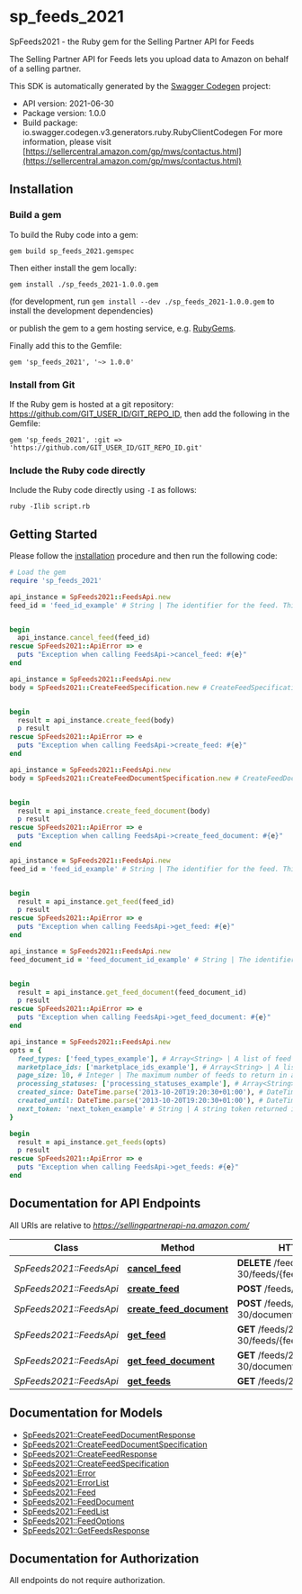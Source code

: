 # sp_feeds_2021

SpFeeds2021 - the Ruby gem for the Selling Partner API for Feeds

The Selling Partner API for Feeds lets you upload data to Amazon on behalf of a selling partner.

This SDK is automatically generated by the [Swagger Codegen](https://github.com/swagger-api/swagger-codegen) project:

- API version: 2021-06-30
- Package version: 1.0.0
- Build package: io.swagger.codegen.v3.generators.ruby.RubyClientCodegen
For more information, please visit [https://sellercentral.amazon.com/gp/mws/contactus.html](https://sellercentral.amazon.com/gp/mws/contactus.html)

## Installation

### Build a gem

To build the Ruby code into a gem:

```shell
gem build sp_feeds_2021.gemspec
```

Then either install the gem locally:

```shell
gem install ./sp_feeds_2021-1.0.0.gem
```
(for development, run `gem install --dev ./sp_feeds_2021-1.0.0.gem` to install the development dependencies)

or publish the gem to a gem hosting service, e.g. [RubyGems](https://rubygems.org/).

Finally add this to the Gemfile:

    gem 'sp_feeds_2021', '~> 1.0.0'

### Install from Git

If the Ruby gem is hosted at a git repository: https://github.com/GIT_USER_ID/GIT_REPO_ID, then add the following in the Gemfile:

    gem 'sp_feeds_2021', :git => 'https://github.com/GIT_USER_ID/GIT_REPO_ID.git'

### Include the Ruby code directly

Include the Ruby code directly using `-I` as follows:

```shell
ruby -Ilib script.rb
```

## Getting Started

Please follow the [installation](#installation) procedure and then run the following code:
```ruby
# Load the gem
require 'sp_feeds_2021'

api_instance = SpFeeds2021::FeedsApi.new
feed_id = 'feed_id_example' # String | The identifier for the feed. This identifier is unique only in combination with a seller ID.


begin
  api_instance.cancel_feed(feed_id)
rescue SpFeeds2021::ApiError => e
  puts "Exception when calling FeedsApi->cancel_feed: #{e}"
end

api_instance = SpFeeds2021::FeedsApi.new
body = SpFeeds2021::CreateFeedSpecification.new # CreateFeedSpecification | 


begin
  result = api_instance.create_feed(body)
  p result
rescue SpFeeds2021::ApiError => e
  puts "Exception when calling FeedsApi->create_feed: #{e}"
end

api_instance = SpFeeds2021::FeedsApi.new
body = SpFeeds2021::CreateFeedDocumentSpecification.new # CreateFeedDocumentSpecification | 


begin
  result = api_instance.create_feed_document(body)
  p result
rescue SpFeeds2021::ApiError => e
  puts "Exception when calling FeedsApi->create_feed_document: #{e}"
end

api_instance = SpFeeds2021::FeedsApi.new
feed_id = 'feed_id_example' # String | The identifier for the feed. This identifier is unique only in combination with a seller ID.


begin
  result = api_instance.get_feed(feed_id)
  p result
rescue SpFeeds2021::ApiError => e
  puts "Exception when calling FeedsApi->get_feed: #{e}"
end

api_instance = SpFeeds2021::FeedsApi.new
feed_document_id = 'feed_document_id_example' # String | The identifier of the feed document.


begin
  result = api_instance.get_feed_document(feed_document_id)
  p result
rescue SpFeeds2021::ApiError => e
  puts "Exception when calling FeedsApi->get_feed_document: #{e}"
end

api_instance = SpFeeds2021::FeedsApi.new
opts = { 
  feed_types: ['feed_types_example'], # Array<String> | A list of feed types used to filter feeds. When feedTypes is provided, the other filter parameters (processingStatuses, marketplaceIds, createdSince, createdUntil) and pageSize may also be provided. Either feedTypes or nextToken is required.
  marketplace_ids: ['marketplace_ids_example'], # Array<String> | A list of marketplace identifiers used to filter feeds. The feeds returned will match at least one of the marketplaces that you specify.
  page_size: 10, # Integer | The maximum number of feeds to return in a single call.
  processing_statuses: ['processing_statuses_example'], # Array<String> | A list of processing statuses used to filter feeds.
  created_since: DateTime.parse('2013-10-20T19:20:30+01:00'), # DateTime | The earliest feed creation date and time for feeds included in the response, in ISO 8601 format. The default is 90 days ago. Feeds are retained for a maximum of 90 days.
  created_until: DateTime.parse('2013-10-20T19:20:30+01:00'), # DateTime | The latest feed creation date and time for feeds included in the response, in ISO 8601 format. The default is now.
  next_token: 'next_token_example' # String | A string token returned in the response to your previous request. nextToken is returned when the number of results exceeds the specified pageSize value. To get the next page of results, call the getFeeds operation and include this token as the only parameter. Specifying nextToken with any other parameters will cause the request to fail.
}

begin
  result = api_instance.get_feeds(opts)
  p result
rescue SpFeeds2021::ApiError => e
  puts "Exception when calling FeedsApi->get_feeds: #{e}"
end
```

## Documentation for API Endpoints

All URIs are relative to *https://sellingpartnerapi-na.amazon.com/*

Class | Method | HTTP request | Description
------------ | ------------- | ------------- | -------------
*SpFeeds2021::FeedsApi* | [**cancel_feed**](docs/FeedsApi.md#cancel_feed) | **DELETE** /feeds/2021-06-30/feeds/{feedId} | 
*SpFeeds2021::FeedsApi* | [**create_feed**](docs/FeedsApi.md#create_feed) | **POST** /feeds/2021-06-30/feeds | 
*SpFeeds2021::FeedsApi* | [**create_feed_document**](docs/FeedsApi.md#create_feed_document) | **POST** /feeds/2021-06-30/documents | 
*SpFeeds2021::FeedsApi* | [**get_feed**](docs/FeedsApi.md#get_feed) | **GET** /feeds/2021-06-30/feeds/{feedId} | 
*SpFeeds2021::FeedsApi* | [**get_feed_document**](docs/FeedsApi.md#get_feed_document) | **GET** /feeds/2021-06-30/documents/{feedDocumentId} | 
*SpFeeds2021::FeedsApi* | [**get_feeds**](docs/FeedsApi.md#get_feeds) | **GET** /feeds/2021-06-30/feeds | 

## Documentation for Models

 - [SpFeeds2021::CreateFeedDocumentResponse](docs/CreateFeedDocumentResponse.md)
 - [SpFeeds2021::CreateFeedDocumentSpecification](docs/CreateFeedDocumentSpecification.md)
 - [SpFeeds2021::CreateFeedResponse](docs/CreateFeedResponse.md)
 - [SpFeeds2021::CreateFeedSpecification](docs/CreateFeedSpecification.md)
 - [SpFeeds2021::Error](docs/Error.md)
 - [SpFeeds2021::ErrorList](docs/ErrorList.md)
 - [SpFeeds2021::Feed](docs/Feed.md)
 - [SpFeeds2021::FeedDocument](docs/FeedDocument.md)
 - [SpFeeds2021::FeedList](docs/FeedList.md)
 - [SpFeeds2021::FeedOptions](docs/FeedOptions.md)
 - [SpFeeds2021::GetFeedsResponse](docs/GetFeedsResponse.md)

## Documentation for Authorization

 All endpoints do not require authorization.

